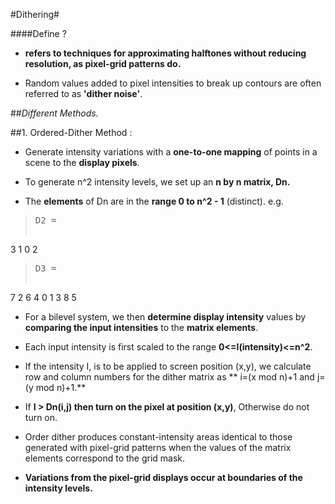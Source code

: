 #Dithering#

####Define ?
* **refers to techniques for approximating halftones without reducing resolution, as pixel-grid patterns do.**

* Random values added to pixel intensities to break up contours are often referred to as **'dither noise'**.

##_Different Methods._

##1. Ordered-Dither Method : 

* Generate intensity variations with a **one-to-one mapping** of points in a scene to the **display pixels**.

* To generate n^2 intensity levels, we set up an **n by n matrix, Dn.**

* The **elements** of Dn are in the **range 0 to n^2 - 1** (distinct).
e.g.  
><pre>D2 =
3 	1
0	2
</pre>
><pre>D3 =
7	2	6
4	0	1
3	8	5
</pre>

* For a bilevel system, we then **determine display intensity** values by **comparing the input intensities** to the **matrix elements**.

* Each input intensity is first scaled to the range **0<=I(intensity)<=n^2**.

* If the intensity I, is to be applied to screen position (x,y), we calculate row and column numbers for the dither matrix as
	** i=(x mod n)+1 and j=(y mod n)+1.**

* If **I > Dn(i,j) then turn on the pixel at position (x,y)**, Otherwise do not turn on.

* Order dither produces constant-intensity areas identical to those generated with pixel-grid patterns when the values of the matrix elements correspond to the grid mask.

* **Variations from the pixel-grid displays occur at boundaries of the intensity levels.**